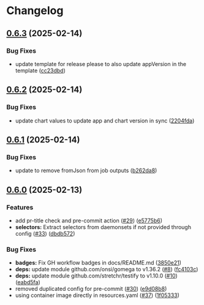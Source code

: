 # Changelog

## [0.6.3](https://github.com/pelotech/nidhogg/compare/v0.6.2...v0.6.3) (2025-02-14)


### Bug Fixes

* update template for release please to also update appVersion in the template ([cc23dbd](https://github.com/pelotech/nidhogg/commit/cc23dbd5ea5ad2f8f38626699c4d36038b420d6b))

## [0.6.2](https://github.com/pelotech/nidhogg/compare/v0.6.1...v0.6.2) (2025-02-14)


### Bug Fixes

* update chart values to update app and chart version in sync ([2204fda](https://github.com/pelotech/nidhogg/commit/2204fda99ea41abb3ff5748c9e5d774738dae7a4))

## [0.6.1](https://github.com/pelotech/nidhogg/compare/v0.6.0...v0.6.1) (2025-02-14)


### Bug Fixes

* update to remove fromJson from job outputs ([b262da8](https://github.com/pelotech/nidhogg/commit/b262da8b4a061ade45cc476771ee7c074cee6a91))

## [0.6.0](https://github.com/pelotech/nidhogg/compare/v0.5.3...v0.6.0) (2025-02-13)


### Features

* add pr-title check and pre-commit action ([#29](https://github.com/pelotech/nidhogg/issues/29)) ([e5775b6](https://github.com/pelotech/nidhogg/commit/e5775b6639c8866cb946d159926d9530ba08ee0a))
* **selectors:** Extract selectors from daemonsets if not provided through config ([#33](https://github.com/pelotech/nidhogg/issues/33)) ([dbdb572](https://github.com/pelotech/nidhogg/commit/dbdb5727ff2e986c73ce7fae492dc6ba9f662d3e))


### Bug Fixes

* **badges:** Fix GH workflow badges in docs/README.md ([3850e21](https://github.com/pelotech/nidhogg/commit/3850e2119e8559b7d621ed54e87c70326f40c904))
* **deps:** update module github.com/onsi/gomega to v1.36.2 ([#8](https://github.com/pelotech/nidhogg/issues/8)) ([fc4103c](https://github.com/pelotech/nidhogg/commit/fc4103c9514175cbcd555e7b3c283a4f05f0500d))
* **deps:** update module github.com/stretchr/testify to v1.10.0 ([#10](https://github.com/pelotech/nidhogg/issues/10)) ([eabd5fa](https://github.com/pelotech/nidhogg/commit/eabd5faed9c6d855250ca7e7f1ff52eda1a789c2))
* removed duplicated config for pre-commit ([#30](https://github.com/pelotech/nidhogg/issues/30)) ([e9d08b8](https://github.com/pelotech/nidhogg/commit/e9d08b8dad1ce7ce9b204cb3f79c67b20b748008))
* using container image directly in resources.yaml ([#37](https://github.com/pelotech/nidhogg/issues/37)) ([1f05333](https://github.com/pelotech/nidhogg/commit/1f053339642edb083decdf03e92709de433eec06))
